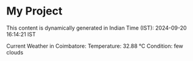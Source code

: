 # My Project

This content is dynamically generated in Indian Time (IST): 2024-09-20 16:14:21 IST


Current Weather in Coimbatore:
Temperature: 32.88 °C
Condition: few clouds

